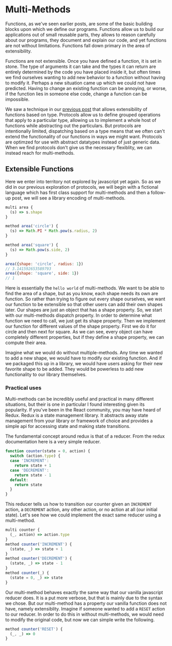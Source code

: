# Multi-Methods

Functions, as we've seen earlier posts, are some of the basic building blocks upon which we define our programs. Functions allow us to build our applications out of small reusable parts, they allows to reason carefully about our programs, they document and explain our code, and yet functions are not without limitations. Functions fall down primary in the area of extensibility.

Functions are not extensible. Once you have defined a function, it is set in stone. The type of arguments it can take and the types it can return are entirely determined by the code you have placed inside it, but often times we find ourselves wanting to add new behavior to a function without having to modify it. Perhaps a new situation came up which we could not have predicted. Having to change an existing function can be annoying, or worse, if the function lies in someone else code, change a function can be impossible.

We saw a technique in our [previous post](protocols.html) that allows extensibility of functions based on type. Protocols allow us to define grouped operations that apply to a particular type, allowing us to implement a whole host of functions while abstracting out the particulars.  But protocols are intentionally limited, dispatching based on a type means that we often can't extend the functionality of our functions in ways we might want. Protocols are optimzed for use with abstract datatypes instead of just generic data. When we find protocols don't give us the necessary flexiblity, we can instead reach for multi-methods.

## Extensible Functions

Here we enter into territory not explored by javascript yet again. So as we did in our previous exploration of protocols, we will begin with a fictional language which has first class support for multi-methods and then a follow-up post, we will see a library encoding of multi-methods.

```javascript
multi area {
  (s) => s.shape
}

method area('circle') {
  (s) => Math.PI * Math.pow(s.radius, 2)
}

method area('square') {
  (s) => Math.pow(s.side, 2)
}

area({shape: 'circle', radius: 1})
// 3.141592653589793
area({shape: 'square', side: 1})
// 1
```

Here is essentially the `hello world` of multi-methods. We want to be able to find the area of a shape, but as you know, each shape needs its own are function. So rather than trying to figure out every shape ourselves, we want our function to be extensible so that other users can add their own shapes later. Our shapes are just an object that has a shape property. So, we start with our multi-methods dispatch property. In order to determine what function we need to call, we just get its shape property. Then we implement our function for different values of the shape property. First we do it for circle and then next for square. As we can see, every object can have completely different properties, but if they define a shape property, we can compute their area.

Imagine what we would do without multiple-methods. Any time we wanted to add a new shape, we would have to modify our existing function. And if we packaged this up in a library, we would have users asking for their new favorite shape to be added. They would be powerless to add new functionality to our library themselves.

### Practical uses

Multi-methods can be incredibly useful and practical in many different situations, but their is one in particular I found interesting given its popularity. If you've been in the React community, you may have heard of Redux. Redux is a state management library. It abstracts away state management from your library or framework of choice and provides a simple api for accessing state and making state transitions.

The fundamental concept around redux is that of a reducer. From the redux documentation here is a very simple reducer.

```javascript
function counter(state = 0, action) {
  switch (action.type) {
  case 'INCREMENT':
    return state + 1
  case 'DECREMENT':
    return state - 1
  default:
    return state
  }
}
```

This reducer tells us how to transition our counter given an `INCREMENT` action, a `DECREMENT` action, any other action, or no action at all (our initial state). Let's see how we could implement the exact same reducer using a multi-method.

```javascript
multi counter {
  (_, action) => action.type
}
method counter('INCREMENT') {
  (state, _) => state + 1
}
method counter('DECREMENT') {
  (state, _) => state - 1
}
method counter(_) {
  (state = 0, _) => state
}
```

Our multi-method behaves exactly the same way that our vanilla javascript reducer does. It is a put more verbose, but that is mainly due to the syntax we chose. But our multi-method has a property our vanilla function does not have, namely extensiblity. Imagine if someone wanted to add a `RESET` action to our reducer. In order to do this in without multi-methods, we would need to modify the original code, but now we can simple write the following.

```javascript
method counter('RESET') {
  (_, _) => 0
}
```

